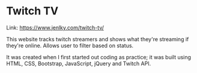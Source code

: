 # Twitch TV

Link: https://www.jenlky.com/twitch-tv/

This website tracks twitch streamers and shows what they're streaming if they're online. Allows user to filter based on status.

It was created when I first started out coding as practice; it was built using HTML, CSS, Bootstrap, JavaScript, jQuery and Twitch API.
